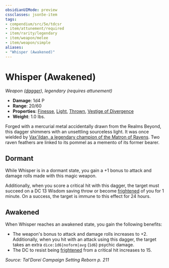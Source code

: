 ```yaml
---
obsidianUIMode: preview
cssclasses: json5e-item
tags:
- compendium/src/5e/tdcsr
- item/attunement/required
- item/rarity/legendary
- item/weapon/melee
- item/weapon/simple
aliases: 
- "Whisper (Awakened)"
---
```

# Whisper (Awakened)
*Weapon ([dagger](2-Mechanics/CLI/items/dagger.md)), legendary (requires attunement)*  

- **Damage**: 1d4 P
- **Range**: 20/60
- **Properties**: [Finesse](2-Mechanics/CLI/rules/item-properties.md#Finesse), [Light](2-Mechanics/CLI/rules/item-properties.md#Light), [Thrown](2-Mechanics/CLI/rules/item-properties.md#Thrown), [Vestige of Divergence](2-Mechanics/CLI/rules/item-properties.md#Vestige%20of%20Divergence)
- **Weight**: 1.0 lbs.

Forged with a mercurial metal accidentally drawn from the Realms Beyond, this dagger shimmers with an unsettling sourceless light. It was once wielded by [Vax'ildan, a legendary champion of the Matron of Ravens](2-Mechanics/CLI/bestiary/celestial/champion-of-ravens-tdcsr.md). Two raven feathers are linked to its pommel as a memento of its former bearer.

## Dormant

While Whisper is in a dormant state, you gain a +1 bonus to attack and damage rolls made with this magic weapon.

Additionally, when you score a critical hit with this dagger, the target must succeed on a DC 13 Wisdom saving throw or become [frightened](2-Mechanics/CLI/rules/conditions.md#Frightened) of you for 1 minute. On a success, the target is immune to this effect for 24 hours.

## Awakened

When Whisper reaches an awakened state, you gain the following benefits:

- The weapon's bonus to attack and damage rolls increases to +2. Additionally, when you hit with an attack using this dagger, the target takes an extra `dice:1d6|noform|avg` (`1d6`) psychic damage.  
- The DC to resist being [frightened](2-Mechanics/CLI/rules/conditions.md#Frightened) from a critical hit increases to 15.  

*Source: Tal'Dorei Campaign Setting Reborn p. 211*